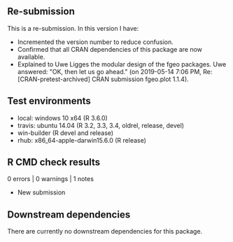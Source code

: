 ## Re-submission

This is a re-submission. In this version I have:

* Incremented the version number to reduce confusion.
* Confirmed that all CRAN dependencies of this package are now available.
* Explained to Uwe Ligges the modular design of the fgeo packages. Uwe answered: 
"OK, then let us go ahead." (on 2019-05-14 7:06 PM, Re: [CRAN-pretest-archived] CRAN submission fgeo.plot 1.1.4).

## Test environments

* local: windows 10 x64 (R 3.6.0)
* travis: ubuntu 14.04 (R 3.2, 3.3, 3.4, oldrel, release, devel)
* win-builder (R devel and release)
* rhub: x86_64-apple-darwin15.6.0 (R release)

## R CMD check results

0 errors | 0 warnings | 1 notes

* New submission

## Downstream dependencies

There are currently no downstream dependencies for this package.
